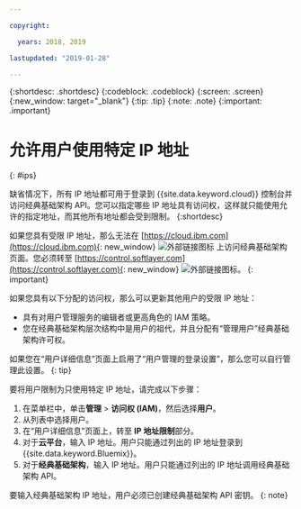 ```yaml
---

copyright:

  years: 2018, 2019

lastupdated: "2019-01-28"

---
```


{:shortdesc: .shortdesc}
{:codeblock: .codeblock}
{:screen: .screen}
{:new_window: target="_blank"}
{:tip: .tip}
{:note: .note}
{:important: .important}

# 允许用户使用特定 IP 地址
{: #ips}

缺省情况下，所有 IP 地址都可用于登录到 {{site.data.keyword.cloud}} 控制台并访问经典基础架构 API。您可以指定哪些 IP 地址具有访问权，这样就只能使用允许的指定地址，而其他所有地址都会受到限制。
{:shortdesc}

如果您具有受限 IP 地址，那么无法在 [https://cloud.ibm.com](https://cloud.ibm.com){: new_window} ![外部链接图标](../icons/launch-glyph.svg "外部链接图标") 上访问经典基础架构页面。您必须转至 [https://control.softlayer.com](https://control.softlayer.com){: new_window} ![外部链接图标](../icons/launch-glyph.svg "外部链接图标")。
{: important}

如果您具有以下分配的访问权，那么可以更新其他用户的受限 IP 地址：

  * 具有对用户管理服务的编辑者或更高角色的 IAM 策略。
  * 您在经典基础架构层次结构中是用户的祖代，并且分配有“管理用户”经典基础架构许可权。
  
如果您在“用户详细信息”页面上启用了“用户管理的登录设置”，那么您可以自行管理此设置。
{: tip}

要将用户限制为只使用特定 IP 地址，请完成以下步骤： 

1. 在菜单栏中，单击**管理** &gt; **访问权 (IAM)**，然后选择**用户**。 
2. 从列表中选择用户。
3. 在“用户详细信息”页面上，转至 **IP 地址限制**部分。 
4. 对于**云平台**，输入 IP 地址。用户只能通过列出的 IP 地址登录到 {{site.data.keyword.Bluemix}}。
5. 对于**经典基础架构**，输入 IP 地址。用户只能通过列出的 IP 地址调用经典基础架构 API。 
  
  要输入经典基础架构 IP 地址，用户必须已创建经典基础架构 API 密钥。
  {: note}
 


